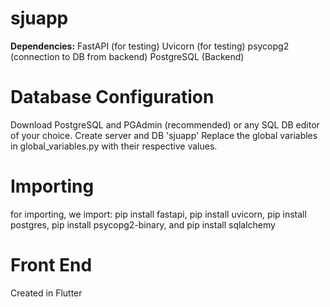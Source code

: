 # sjuapp
**Dependencies:**
FastAPI (for testing)
Uvicorn (for testing)
psycopg2 (connection to DB from backend)
PostgreSQL (Backend)

# Database Configuration
Download PostgreSQL and PGAdmin (recommended) or any SQL DB editor of your choice.
Create server and DB 'sjuapp'
Replace the global variables in global_variables.py with their respective values.

# Importing
for importing, we import:
pip install fastapi,
pip install uvicorn,
pip install postgres,
pip install psycopg2-binary,
and pip install sqlalchemy

# Front End
Created in Flutter
